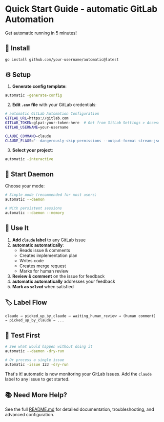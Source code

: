 # Quick Start Guide - automatic GitLab Automation

Get automatic running in 5 minutes!

## 🚀 Install

```bash
go install github.com/your-username/automatic@latest
```

## ⚙️ Setup

1. **Generate config template**:
```bash
automatic -generate-config
```

2. **Edit `.env` file** with your GitLab credentials:
```bash
# automatic GitLab Automation Configuration
GITLAB_URL=https://gitlab.com
GITLAB_TOKEN=glpat-your-token-here  # Get from GitLab Settings > Access Tokens
GITLAB_USERNAME=your-username

CLAUDE_COMMAND=claude
CLAUDE_FLAGS="--dangerously-skip-permissions --output-format stream-json --verbose"
```

3. **Select your project**:
```bash
automatic -interactive
```

## 🎯 Start Daemon

Choose your mode:

```bash
# Simple mode (recommended for most users)
automatic --daemon

# With persistent sessions
automatic --daemon --memory
```

## 📝 Use It

1. **Add `claude` label** to any GitLab issue
2. **automatic automatically**:
   - Reads issue & comments
   - Creates implementation plan
   - Writes code
   - Creates merge request
   - Marks for human review
3. **Review & comment** on the issue for feedback
4. **automatic automatically** addresses your feedback
5. **Mark as `solved`** when satisfied

## 🏷️ Label Flow

```
claude → picked_up_by_claude → waiting_human_review → (human comment) → picked_up_by_claude → ...
```

## 🔧 Test First

```bash
# See what would happen without doing it
automatic --daemon -dry-run

# Or process a single issue
automatic -issue 123 -dry-run
```

That's it! automatic is now monitoring your GitLab issues. Add the `claude` label to any issue to get started.

## 📚 Need More Help?

See the full [README.md](README.md) for detailed documentation, troubleshooting, and advanced configuration.